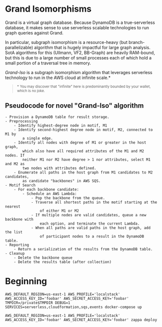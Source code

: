 # Grand Isomorphisms

Grand is a virtual graph database. Because DynamoDB is a true-serverless database, it makes sense to use serverless scalable technologies to run graph queries against Grand.

In particular, subgraph isomorphism is a resource-heavy (but branch-parallelizable) algorithm that is hugely impactful for large graph analysis. SotA algorithms for this (Ullmann, VF2, BB-Graph) are heavily RAM-bound, but this is due to a large number of small processes each of which hold a small portion of a traversal tree in memory.

_Grand-Iso_ is a subgraph isomorphism algorithm that leverages serverless technology to run in the AWS cloud at infinite scale.\*

> <small>\* You may discover that "infinite" here is predominantly bounded by your wallet, which is no joke.</small>

## Pseudocode for novel "Grand-Iso" algorithm

```
- Provision a DynamoDB table for result storage.
- Preprocessing
    - Identify highest-degree node in motif, M1
    - Identify second-highest degree node in motif, M2, connected to M1 by
        a single edge.
    - Identify all nodes with degree of M1 or greater in the host graph,
        which also have all required attributes of the M1 and M2 nodes. If
        neither M1 nor M2 have degree > 1 nor attributes, select M1 and M2 as
        two nodes with attributes defined.
    - Enumerate all paths in the host graph from M1 candidates to M2 candidates,
        as candidate "backbones" in AWS SQS.
- Motif Search
    - For each backbone candidate:
        - Schedule an AWS Lambda:
            - Pop the backbone from the queue.
            - Traverse all shortest paths in the motif starting at the nearest
                of either M1 or M2
            - If multiple nodes are valid candidates, queue a new backbone with
                each option, and terminate the current Lambda.
            - When all paths are valid paths in the host graph, add the list
                of participant nodes to a result in the DynamoDB table.
- Reporting
    - Return a serialization of the results from the DynamoDB table.
- Cleanup
    - Delete the backbone queue
    - Delete the results table (after collection)
```

# Beginning

```shell
AWS_DEFAULT_REGION=us-east-1 AWS_PROFILE='localstack' AWS_ACCESS_KEY_ID='foobar' AWS_SECRET_ACCESS_KEY='foobar' TMPDIR=/private$TMPDIR DEBUG=1 SERVICES=serverless,cloudformation,sqs,events docker-compose up
```

```shell
AWS_DEFAULT_REGION=us-east-1 AWS_PROFILE='localstack' AWS_ACCESS_KEY_ID='foobar' AWS_SECRET_ACCESS_KEY='foobar' zappa deploy
```
